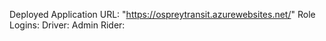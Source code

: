 Deployed Application URL: "https://ospreytransit.azurewebsites.net/"
Role Logins:
  Driver:
  Admin
  Rider:
